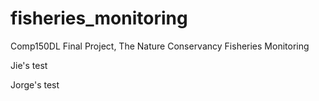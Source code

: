 # fisheries_monitoring
Comp150DL Final Project, The Nature Conservancy Fisheries Monitoring

Jie's test

Jorge's test
